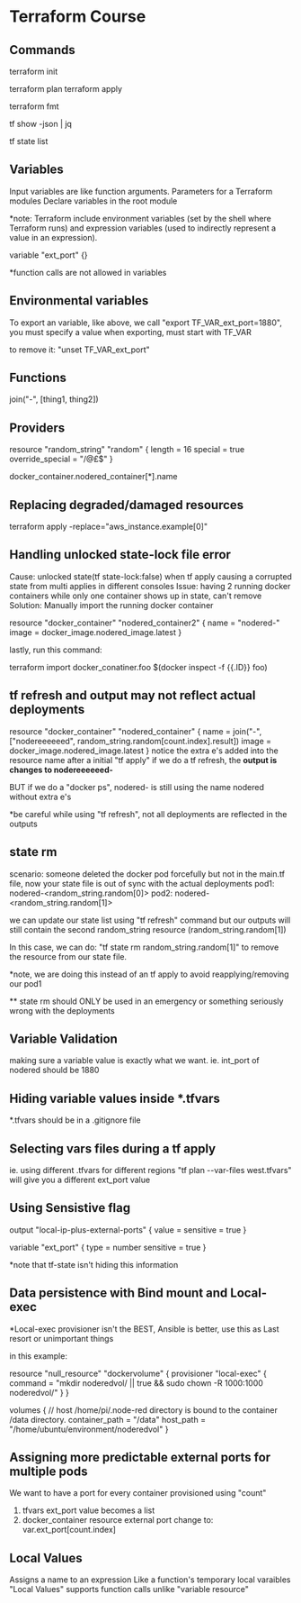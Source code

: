 # Terraform Course



## Commands

<!--Initialize-->
terraform init

<!--Plan and Apply-->
terraform plan
terraform apply

<!--Formating-->
terraform fmt

<!--Listing resources-->
<!--*we are using a jq terminal package for json fmt-->
<!--shows the tfstate file in the terminal-->
tf show -json | jq
<!--Shows resources provisioned, ie. docker container -->
tf state list

## Variables
Input variables are like function arguments.
Parameters for a Terraform modules
Declare variables in the root module

*note: Terraform include environment variables (set by the shell where Terraform runs) 
and expression variables (used to indirectly represent a value in an expression).

variable "ext_port" {}

*function calls are not allowed in variables

## Environmental variables
To export an variable, like above, we call "export TF_VAR_ext_port=1880",
you must specify a value when exporting, must start with TF_VAR

to remove it: "unset TF_VAR_ext_port"

## Functions
join("-", [thing1, thing2])
<!--outputs: thing1-thing2-->

## Providers
<!--using providers we can provision resources with UIDs for multi pod docker deployments-->
resource "random_string" "random" {
  length           = 16
  special          = true
  override_special = "/@£$"
}

<!--splat gets all containers created with count-->
docker_container.nodered_container[*].name

## Replacing degraded/damaged resources
terraform apply -replace="aws_instance.example[0]"

##  Handling unlocked state-lock file error 

Cause: unlocked state(tf state-lock:false) when tf apply causing a corrupted state from
       multi applies in different consoles
Issue: having 2 running docker containers while only one container shows up in state, can't remove
Solution: Manually import the running docker container

resource "docker_container" "nodered_container2" {
  name = "nodered-<randomly generated string>"
  image = docker_image.nodered_image.latest
}

lastly, run this command:
<!--The command might be outdated but the idea is to import the docker container manually-->
terraform import docker_conatiner.foo $(docker inspect -f {{.ID}} foo)

## tf refresh and output may not reflect actual deployments
resource "docker_container" "nodered_container" {
  name  = join("-", ["nodereeeeeed", random_string.random[count.index].result])
  image = docker_image.nodered_image.latest
}
notice the extra e's added into the resource name after a initial "tf apply"
if we do a tf refresh, the <b>output is changes to nodereeeeeed-<random string></b>

BUT if we do a "docker ps",  nodered-<random string> is still using the name nodered 
without extra e's

*be careful while using "tf refresh", not all deployments are reflected in the outputs

## state rm
scenario: someone deleted the docker pod forcefully but not in the main.tf file, now your 
state file is out of sync with the actual deployments
pod1: nodered-<random_string.random[0]>
pod2: nodered-<random_string.random[1]>

we can update our state list using "tf refresh" command
but our outputs will still contain the second random_string resource (random_string.random[1])

In this case, we can do: "tf state rm random_string.random[1]" to remove the resource 
from our state file.

*note, we are doing this instead of an tf apply to avoid reapplying/removing our pod1

** state rm should ONLY be used in an emergency or something seriously wrong with the deployments

## Variable Validation
making sure a variable value is exactly what we want. ie. int_port of nodered should be 1880

## Hiding variable values inside *.tfvars
*.tfvars should be in a .gitignore file

## Selecting vars files during a tf apply
ie. using different .tfvars for different regions
"tf plan --var-files west.tfvars" will give you a different ext_port value

## Using Sensistive flag
<!--Hiding variables from CLIs, ie. CICD with Gitlab, we don't want to leak secrets-->
output "local-ip-plus-external-ports" {
  value       =  <local ip value >
  sensitive = true
}
<!--Using it with variables-->
variable "ext_port" {
  type      = number
  sensitive = true
}

*note that tf-state isn't hiding this information

## Data persistence with Bind mount and Local-exec
*Local-exec provisioner isn't the BEST, Ansible is better, use this as Last resort or unimportant things 

in this example:

<!--We provisioned a null resource and a Local-exec provisioner to store the data from node-red -->
resource "null_resource" "dockervolume" {
  provisioner "local-exec" {
    command = "mkdir noderedvol/ || true && sudo chown -R 1000:1000 noderedvol/"
  }
}

<!--In the container resource we specified where host and data folder is-->
  volumes {
    // host /home/pi/.node-red directory is bound to the container /data directory.
    container_path = "/data"
    host_path = "/home/ubuntu/environment/noderedvol"
  }
  

## Assigning more predictable external ports for multiple pods
We want to have a port for every container provisioned using "count"

1. tfvars ext_port value becomes a list
2. docker_container resource external port change to: var.ext_port[count.index]

## Local Values 
Assigns a name to an expression
Like a function's temporary local varaibles
"Local Values" supports function calls unlike "variable resource"

<!--We want to get the list from our tfvars file -->
